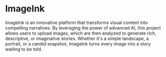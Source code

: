 # ImageInk

ImageInk is an innovative platform that transforms visual content into compelling
narratives. By leveraging the power of advanced AI, this project allows users
to upload images, which are then analyzed to generate rich, descriptive, or
imaginative stories. Whether it's a simple landscape, a portrait, or a candid
snapshot, ImageInk turns every image into a story waiting to be told.
